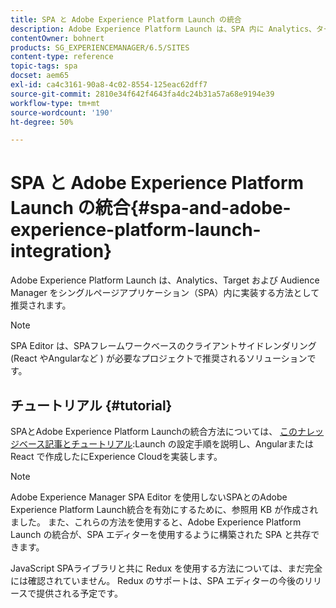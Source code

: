```yaml
---
title: SPA と Adobe Experience Platform Launch の統合
description: Adobe Experience Platform Launch は、SPA 内に Analytics、ターゲットおよび Audience Manager を実装する方法として推奨されます。
contentOwner: bohnert
products: SG_EXPERIENCEMANAGER/6.5/SITES
content-type: reference
topic-tags: spa
docset: aem65
exl-id: ca4c3161-90a8-4c02-8554-125eac62dff7
source-git-commit: 2810e34f642f4643fa4dc24b31a57a68e9194e39
workflow-type: tm+mt
source-wordcount: '190'
ht-degree: 50%

---
```


# SPA と Adobe Experience Platform Launch の統合{#spa-and-adobe-experience-platform-launch-integration}

Adobe Experience Platform Launch は、Analytics、Target および Audience Manager をシングルページアプリケーション（SPA）内に実装する方法として推奨されます。

>[!NOTE]
>
>SPA Editor は、SPAフレームワークベースのクライアントサイドレンダリング (React やAngularなど ) が必要なプロジェクトで推奨されるソリューションです。

## チュートリアル {#tutorial}

SPAとAdobe Experience Platform Launchの統合方法については、 [このナレッジベース記事とチュートリアル](https://experienceleague.adobe.com/docs/experience-manager-learn/sites/spa-editor/spa-editor-framework-feature-video-use.html?lang=ja):Launch の設定手順を説明し、Angularまたは React で作成したにExperience Cloudを実装します。

>[!NOTE]
>
>Adobe Experience Manager SPA Editor を使用しないSPAとのAdobe Experience Platform Launch統合を有効にするために、参照用 KB が作成されました。 また、これらの方法を使用すると、Adobe Experience Platform Launch の統合が、SPA エディターを使用するように構築された SPA と共存できます。
>
>JavaScript SPAライブラリと共に Redux を使用する方法については、まだ完全には確認されていません。 Redux のサポートは、SPA エディターの今後のリリースで提供される予定です。
